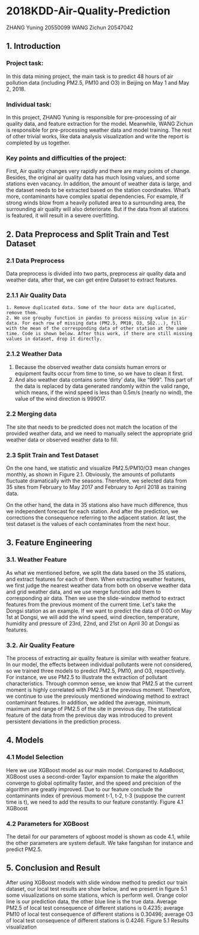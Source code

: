 # 2018KDD-Air-Quality-Prediction

ZHANG Yuning 20550099   WANG Zichun 20547042
## 1. Introduction
### Project task:
In this data mining project, the main task is to predict 48 hours of air pollution data (including PM2.5, PM10 and O3) in Beijing on May 1 and May 2, 2018.
### Individual task:
In this project, ZHANG Yuning is responsible for pre-processing of air quality data, and feature extraction for the model. Meanwhile, WANG Zichun is responsible for pre-processing weather data and model training. The rest of other trivial works, like data analysis visualization and write the report is completed by us together.
### Key points and difficulties of the project:
First, Air quality changes very rapidly and there are many points of change. Besides, the original air quality data has much losing values, and some stations even vacancy. In addition, the amount of weather data is large, and the dataset needs to be extracted based on the station coordinates. What’s more, contaminants have complex spatial dependencies. For example, if strong winds blow from a heavily polluted area to a surrounding area, the surrounding air quality will also deteriorate. But if the data from all stations is featured, it will result in a severe overfitting.
## 2. Data Preprocess and Split Train and Test Dataset
### 2.1 Data Preprocess
Data preprocess is divided into two parts, preprocess air quality data and weather data, after that, we can get entire Dataset to extract features.
### 2.1.1	Air Quality Data 
    1. Remove duplicated data. Some of the hour data are duplicated, remove them.
    2. We use groupby function in pandas to process missing value in air data. For each row of missing data (PM2.5, PM10, O3, SO2...), fill with the mean of the corresponding data of other station at the same time. Code is shown below. After this work, if there are still missing values in dataset, drop it directly.

### 2.1.2	Weather Data
1. Because the observed weather data consists human errors or equipment faults occur from time to time, so we have to clean it first.
2. And also weather data contains some ‘dirty’ data, like “999”. This part of the data is replaced by data generated randomly within the valid range, which means, if the wind speed is less than 0.5m/s (nearly no wind), the value of the wind direction is 999017.

### 2.2	Merging data
The site that needs to be predicted does not match the location of the provided weather data, and we need to manually select the appropriate grid weather data or observed weather data to fill.
 
### 2.3	Split Train and Test Dataset
On the one hand, we statistic and visualize PM2.5/PM10/O3 mean changes monthly, as shown in Figure 2.1. Obviously, the amounts of pollutants fluctuate dramatically with the seasons. Therefore, we selected data from 35 sites from February to May 2017 and February to April 2018 as training data.

On the other hand, the data in 35 stations also have much difference, thus we independent forecast for each station. And after the prediction, we corrections the consequence referring to the adjacent station.
At last, the test dataset is the values of each contaminates from the next hour.
## 3. Feature Engineering
### 3.1. Weather Feature
As what we mentioned before, we split the data based on the 35 stations, and extract features for each of them. When extracting weather features, we first judge the nearest weather data from both on observe weather data and grid weather data, and we use merge function add them to corresponding air data. Then we use the slide-window method to extract features from the previous moment of the current time. Let's take the Dongsi station as an example. If we want to predict the data of 0:00 on May 1st at Dongsi, we will add the wind speed, wind direction, temperature, humidity and pressure of 23rd, 22nd, and 21st on April 30 at Dongsi as features.
### 3.2. Air Quality Feature
The process of extracting air quality feature is similar with weather feature. In our model, the effects between individual pollutants were not considered, so we trained three models to predict PM2.5, PM10, and O3, respectively. For instance, we use PM2.5 to illustrate the extraction of pollutant characteristics. Through common sense, we know that PM2.5 at the current moment is highly correlated with PM2.5 at the previous moment. Therefore, we continue to use the previously mentioned windowing method to extract contaminant features. In addition, we added the average, minimum, maximum and range of PM2.5 of the site in previous day. The statistical feature of the data from the previous day was introduced to prevent persistent deviations in the prediction process. 

## 4. Models
### 4.1 Model Selection
Here we use XGBoost model as our main model. Compared to AdaBoost, XGBoost uses a second-order Taylor expansion to make the algorithm converge to global optimality faster, and the speed and precision of the algorithm are greatly improved. Due to our feature conclude the contaminants index of previous moment t-1, t-2, t-3 (suppose the current time is t), we need to add the results to our feature constantly. 
Figure 4.1 XGBoost
### 4.2 Parameters for XGBoost
The detail for our parameters of xgboost model is shown as code 4.1, while the other parameters are system default. We take fangshan for instance and predict PM2.5.
 
## 5. Conclusion and Result
After using XGBoost models with slide window method to predict our train dataset, our local test results are show below, and we present in figure 5.1 some visualizations on some stations, which is perform well. Orange color line is our prediction data, the other blue line is the true data. Average PM2.5 of local test consequence of different stations is 0.4235; average PM10 of local test consequence of different stations is 0.30496; average O3 of local test consequence of different stations is 0.4246.
Figure 5.1 Results visualization

